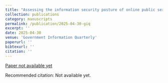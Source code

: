 ```yaml
---
title: "Assessing the information security posture of online public services worldwide: Technical insights, trends, and policy implications"
collection: publications
category: manuscripts
permalink: /publication/2025-04-30-giq
excerpt: ''
date: 2025-04-30
venue: 'Government Information Quarterly'
paperurl: ''
bibtexurl: ''
citation: ''
---
```


[Paper not available yet]()

Recommended citation: Not available yet.
